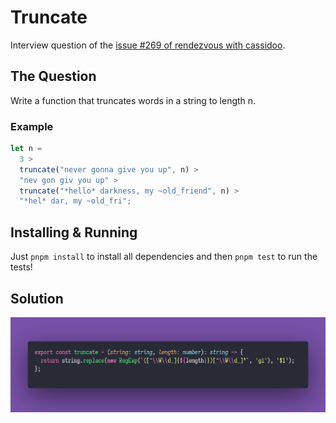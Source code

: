 # Truncate

Interview question of the [issue #269 of rendezvous with cassidoo](https://buttondown.email/cassidoo/archive/instant-gratification-takes-too-long-carrie-fisher/).

## The Question

Write a function that truncates words in a string to length n.

### Example

```js
let n =
  3 >
  truncate("never gonna give you up", n) >
  "nev gon giv you up" >
  truncate("*hello* darkness, my ~old_friend", n) >
  "*hel* dar, my ~old_fri";
```

## Installing & Running

Just `pnpm install` to install all dependencies and then `pnpm test` to run the tests!

## Solution

![Code Polaroid](./code.png)

